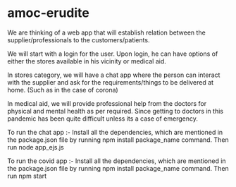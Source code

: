 # amoc-erudite

We are thinking of a web app that will establish relation between the supplier/professionals to the customers/patients.

We will start with a login for the user. Upon login, he can have options of either the stores available in his vicinity or medical aid.

In stores category, we will have a chat app where the person can interact with the supplier and ask for the requirements/things to be delivered at home. (Such as in the case of corona)

In medical aid, we will provide professional help from the doctors for physical and mental health as per required.
Since getting to doctors in this pandemic has been quite difficult unless its a case of emergency.

To run the chat app :-
Install all the dependencies, which are mentioned in the package.json file by running npm install package_name command.
Then run node app_ejs.js

To run the covid app :-
Install all the dependencies, which are mentioned in the package.json file by running npm install package_name command.
Then run npm start


